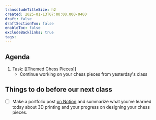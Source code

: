 ```yaml
---
transcludeTitleSize: h2
created: 2025-01-13T07:00:00.000-0400
draft: false
draftSectionTwo: false
enableToc: false
excludeBacklinks: true
tags:
---
```

## Agenda
1. Task: [[Themed Chess Pieces]]
	- Continue working on your chess pieces from yesterday's class

## Things to do before our next class

- [ ] Make a portfolio post [on Notion](https://notion.so) and summarize what you've learned today about 3D printing and your progress on designing your chess pieces.